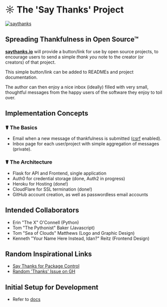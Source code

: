 # ☼ The 'Say Thanks' Project

[![saythanks](https://img.shields.io/badge/say-thanks-modal.svg)](https://saythanks.io/to/lifebalance)

## Spreading Thankfulness in Open Source™

[**saythanks.io**](https://saythanks.io/) will provide a button/link for use by open source projects, to encourage users to send a simple _thank you_ note to the creator (or creators) of that project.

This simple button/link can be added to READMEs and project documentation.

The author can then enjoy a nice inbox (ideally) filled with very small, thoughtful messages from the happy users of the software they enjoy to toil over.

## Implementation Concepts

### ☤ The Basics

- Email when a new message of thankfulness is submitted ([csrf](https://en.wikipedia.org/wiki/Cross-site_request_forgery) enabled).
- Inbox page for each user/project with simple aggregation of messages (private).

### ☤ The Architecture

- Flask for API and Frontend, single application
- Auth0 for credential storage (done, Auth2 in progress)
- Heroku for Hosting (done!)
- CloudFlare for SSL termination (done!)
- GitHub account creation, as well as passwordless email accounts

## Intended Collaborators

- Erin "The X" O'Connell (Python)
- Tom "The Pythonist" Baker (Javascript)
- Tom "Sea of Clouds" Matthews (Logo and Graphic Design)
- Kenneth "Your Name Here Instead, Idan?" Reitz (Frontend Design)

## Random Inspirational Links

- [Say Thanks for Package Control](https://packagecontrol.io/say_thanks)
- [Random 'Thanks' Issue on GH](https://github.com/foxmask/wallabag_api/issues/1)

## Initial Setup for Development

- Refer to [docs](/docs/README.md)

